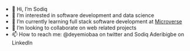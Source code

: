 - 👋 Hi, I’m Sodiq
- 👀 I’m interested in software development and data science
- 🌱 I’m currently learning full stack software development at [Microverse](https://www.microverse.org/?grsf=agshns)
- 💞️ I’m looking to collaborate on web related projects
- 📫 How to reach me: @deyemiobaa on twitter and Sodiq Aderibigbe on LinkedIn

<!---
deyemiobaa/deyemiobaa is a ✨ special ✨ repository because its `README.md` (this file) appears on your GitHub profile.
You can click the Preview link to take a look at your changes.
--->
